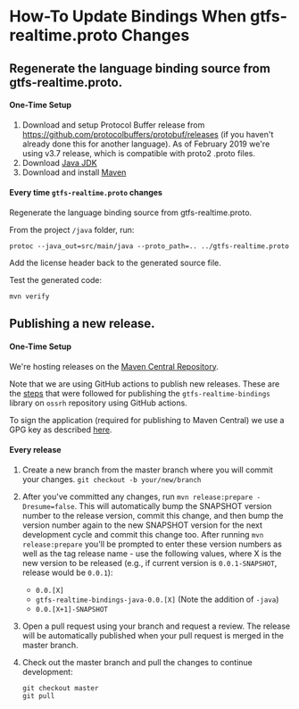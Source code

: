 # How-To Update Bindings When gtfs-realtime.proto Changes

## Regenerate the language binding source from gtfs-realtime.proto.

#### One-Time Setup

1. Download and setup Protocol Buffer release from https://github.com/protocolbuffers/protobuf/releases (if you haven't already done this for another language).  As of February 2019 we're using v3.7 release, which is compatible with proto2 .proto files.
1. Download [Java JDK](https://www.oracle.com/technetwork/java/javase/downloads/index.html)
1. Download and install [Maven](https://maven.apache.org/download.cgi)

#### Every time `gtfs-realtime.proto` changes

Regenerate the language binding source from gtfs-realtime.proto.

From the project `/java` folder, run:

```
protoc --java_out=src/main/java --proto_path=.. ../gtfs-realtime.proto
```

Add the license header back to the generated source file.

Test the generated code:

```
mvn verify
````

## Publishing a new release.

#### One-Time Setup

We're hosting releases on the [Maven Central Repository](http://search.maven.org/).

Note that we are using GitHub actions to publish new releases. These are the [steps](https://dzone.com/articles/how-to-publish-artifacts-to-maven-central) that were followed for publishing the `gtfs-realtime-bindings` library on `ossrh` repository using GitHub actions.

To sign the application (required for publishing to Maven Central) we use a GPG key as described [here](https://dzone.com/articles/how-to-publish-artifacts-to-maven-central#:~:text=%3C/servers%3E-,GPG%20Setup,-You%E2%80%99ll%20have%20to).

#### Every release

1. Create a new branch from the master branch where you will commit your changes.
   `git checkout -b your/new/branch`

2. After you've committed any changes, run `mvn release:prepare -Dresume=false`.  This will automatically bump the SNAPSHOT version number to the release version, commit this change, and then bump the version number again to the new SNAPSHOT version for the next development cycle and commit this change too. After running `mvn release:prepare` you'll be prompted to enter these version numbers as well as the tag release name - use the following values, where X is the new version to be released (e.g., if current version is `0.0.1-SNAPSHOT`, release would be `0.0.1`):
   	
   * `0.0.[X]`
   * `gtfs-realtime-bindings-java-0.0.[X]` (Note the addition of `-java`)
   * `0.0.[X+1]-SNAPSHOT`
   
3. Open a pull request using your branch and request a review. The release will be automatically published when your pull request is merged in the master branch.
    
4. Check out the master branch and pull the changes to continue development:
   
   ```
   git checkout master
   git pull
   ``` 